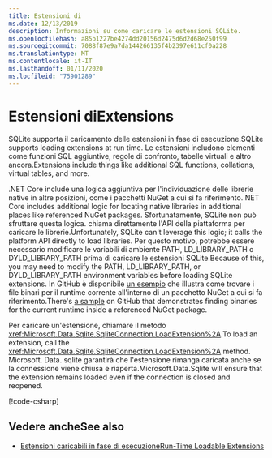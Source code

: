 ```yaml
---
title: Estensioni di
ms.date: 12/13/2019
description: Informazioni su come caricare le estensioni SQLite.
ms.openlocfilehash: a85b1227be4274dd20156d2475d6d2d68e250f99
ms.sourcegitcommit: 7088f87e9a7da144266135f4b2397e611cf0a228
ms.translationtype: MT
ms.contentlocale: it-IT
ms.lasthandoff: 01/11/2020
ms.locfileid: "75901289"
---
```

# <a name="extensions"></a><span data-ttu-id="ed93a-103">Estensioni di</span><span class="sxs-lookup"><span data-stu-id="ed93a-103">Extensions</span></span>

<span data-ttu-id="ed93a-104">SQLite supporta il caricamento delle estensioni in fase di esecuzione.</span><span class="sxs-lookup"><span data-stu-id="ed93a-104">SQLite supports loading extensions at run time.</span></span> <span data-ttu-id="ed93a-105">Le estensioni includono elementi come funzioni SQL aggiuntive, regole di confronto, tabelle virtuali e altro ancora.</span><span class="sxs-lookup"><span data-stu-id="ed93a-105">Extensions include things like additional SQL functions, collations, virtual tables, and more.</span></span>

<span data-ttu-id="ed93a-106">.NET Core include una logica aggiuntiva per l'individuazione delle librerie native in altre posizioni, come i pacchetti NuGet a cui si fa riferimento.</span><span class="sxs-lookup"><span data-stu-id="ed93a-106">.NET Core includes additional logic for locating native libraries in additional places like referenced NuGet packages.</span></span> <span data-ttu-id="ed93a-107">Sfortunatamente, SQLite non può sfruttare questa logica. chiama direttamente l'API della piattaforma per caricare le librerie.</span><span class="sxs-lookup"><span data-stu-id="ed93a-107">Unfortunately, SQLite can't leverage this logic; it calls the platform API directly to load libraries.</span></span> <span data-ttu-id="ed93a-108">Per questo motivo, potrebbe essere necessario modificare le variabili di ambiente PATH, LD_LIBRARY_PATH o DYLD_LIBRARY_PATH prima di caricare le estensioni SQLite.</span><span class="sxs-lookup"><span data-stu-id="ed93a-108">Because of this, you may need to modify the PATH, LD_LIBRARY_PATH, or DYLD_LIBRARY_PATH environment variables before loading SQLite extensions.</span></span> <span data-ttu-id="ed93a-109">In GitHub è disponibile [un esempio](https://github.com/dotnet/samples/blob/master/snippets/standard/data/sqlite/ExtensionsSample/Program.cs) che illustra come trovare i file binari per il runtime corrente all'interno di un pacchetto NuGet a cui si fa riferimento.</span><span class="sxs-lookup"><span data-stu-id="ed93a-109">There's [a sample](https://github.com/dotnet/samples/blob/master/snippets/standard/data/sqlite/ExtensionsSample/Program.cs) on GitHub that demonstrates finding binaries for the current runtime inside a referenced NuGet package.</span></span>

<span data-ttu-id="ed93a-110">Per caricare un'estensione, chiamare il metodo <xref:Microsoft.Data.Sqlite.SqliteConnection.LoadExtension%2A>.</span><span class="sxs-lookup"><span data-stu-id="ed93a-110">To load an extension, call the <xref:Microsoft.Data.Sqlite.SqliteConnection.LoadExtension%2A> method.</span></span> <span data-ttu-id="ed93a-111">Microsoft. Data. sqlite garantirà che l'estensione rimanga caricata anche se la connessione viene chiusa e riaperta.</span><span class="sxs-lookup"><span data-stu-id="ed93a-111">Microsoft.Data.Sqlite will ensure that the extension remains loaded even if the connection is closed and reopened.</span></span>

[!code-csharp[](../../../../samples/snippets/standard/data/sqlite/ExtensionsSample/Program.cs?name=snippet_LoadExtension)]

## <a name="see-also"></a><span data-ttu-id="ed93a-112">Vedere anche</span><span class="sxs-lookup"><span data-stu-id="ed93a-112">See also</span></span>

* [<span data-ttu-id="ed93a-113">Estensioni caricabili in fase di esecuzione</span><span class="sxs-lookup"><span data-stu-id="ed93a-113">Run-Time Loadable Extensions</span></span>](https://www.sqlite.org/loadext.html)
